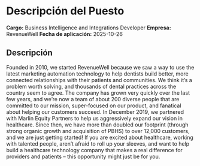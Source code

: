 # Descripción del Puesto

**Cargo:** Business Intelligence and Integrations Developer
**Empresa:** RevenueWell
**Fecha de aplicación:** 2025-10-26

## Descripción


Founded in 2010, we started RevenueWell because we saw a way to use the latest marketing automation technology to help dentists build better, more connected relationships with their patients and communities. We think it’s a problem worth solving, and thousands of dental practices across the country seem to agree. The company has grown very quickly over the last few years, and we’re now a team of about 200 diverse people that are committed to our mission, super-focused on our product, and fanatical about helping our customers succeed.
In December 2019, we partnered with Marlin Equity Partners to help us aggressively expand our vision in healthcare. Since then, we have more than doubled our footprint (through strong organic growth and acquisition of PBHS) to over 12,000 customers, and we are just getting started! If you are excited about healthcare, working with talented people, aren’t afraid to roll up your sleeves, and want to help build a healthcare technology company that makes a real difference for providers and patients – this opportunity might just be for you.

